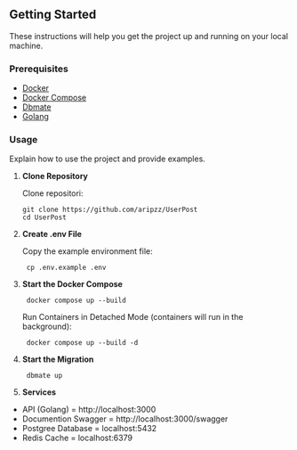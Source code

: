  ## Getting Started

These instructions will help you get the project up and running on your local machine.

### Prerequisites

- [Docker](https://www.docker.com/get-started)
- [Docker Compose](https://docs.docker.com/compose/)
- [Dbmate](https://github.com/amacneil/dbmate)
- [Golang](https://go.dev/dl/)

### Usage

Explain how to use the project and provide examples.
1. **Clone Repository**

   Clone repositori:

   ```shell
   git clone https://github.com/aripzz/UserPost
   cd UserPost
    ```

2. **Create .env File**

   Copy the example environment file:

   ```shell
    cp .env.example .env
    ```

3. **Start the Docker Compose**

   ```shell
    docker compose up --build
    ```
   Run Containers in Detached Mode (containers will run in the background):
   ```shell
    docker compose up --build -d
    ```

4. **Start the Migration**
   ```shell
    dbmate up
    ```

5. **Services**
- API (Golang)          = http://localhost:3000
- Documention Swagger   = http://localhost:3000/swagger 
- Postgree Database     = localhost:5432
- Redis Cache           = localhost:6379
